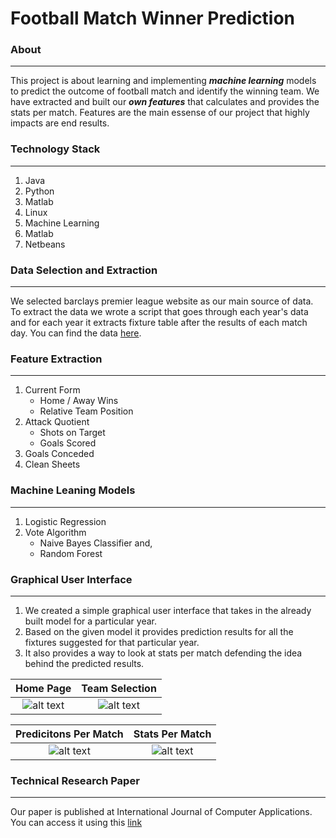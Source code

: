 Football Match Winner Prediction
=================================

### About ###
-----------------------------
This project is about learning and implementing ***machine learning*** models to predict the outcome of football match and identify the winning team. We have extracted and built our ***own features*** that calculates and provides the stats per match. Features are the main essense of our project that highly impacts are end results.

### Technology Stack ### 
-----------------------------
1. Java
2. Python
3. Matlab
4. Linux
5. Machine Learning 
6. Matlab
7. Netbeans

### Data Selection and Extraction ### 
-----------------------------
We selected barclays premier league website as our main source of data. To extract the data we wrote a script that goes through each year's data and for each year it extracts fixture table after the results of each match day. You can find the data [here](https://github.com/kushg18/football-match-winner-prediction/tree/master/MatchDays). 

### Feature Extraction ### 
-----------------------------
1. Current Form
    - Home / Away Wins
    - Relative Team Position
2. Attack Quotient
    - Shots on Target
    - Goals Scored
3. Goals Conceded
4. Clean Sheets

### Machine Leaning Models ### 
-----------------------------
1. Logistic Regression
2. Vote Algorithm
    - Naive Bayes Classifier and,
    - Random Forest 

### Graphical User Interface ###
-----------------------------
1. We created a simple graphical user interface that takes in the already built model for a particular year. 
2. Based on the given model it provides prediction results for all the fixtures suggested for that particular year.
3. It also provides a way to look at stats per match defending the idea behind the predicted results.

Home Page |  Team Selection
:-------------------------:|:-------------------------:
![alt text](https://github.com/kushg18/football-match-winner-prediction/blob/master/finalgui/1Home.png)  |  ![alt text](https://github.com/kushg18/football-match-winner-prediction/blob/master/finalgui/2TeamSelection.png)

Predicitons Per Match |  Stats Per Match
:-------------------------:|:-------------------------:
![alt text](https://github.com/kushg18/football-match-winner-prediction/blob/master/finalgui/3Predictions.png)  |  ![alt text](https://github.com/kushg18/football-match-winner-prediction/blob/master/finalgui/4.PerMatchStats.png)


### Technical Research Paper ###
-----------------------------------
Our paper is published at International Journal of Computer Applications. You can access it using this [link](https://www.ijcaonline.org/archives/volume154/number3/26474-2016912066)